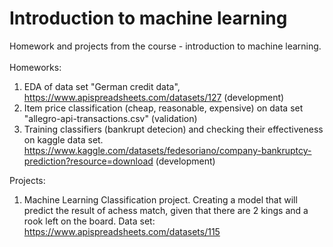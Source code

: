 # Introduction to machine learning
Homework and projects from the course - introduction to machine learning. <br><br>
Homeworks:
1. EDA of data set "German credit data",  https://www.apispreadsheets.com/datasets/127 (development) <br>
2. Item price classification (cheap, reasonable, expensive) on data set "allegro-api-transactions.csv" (validation) <br>
3. Training classifiers (bankrupt detecion) and checking their effectiveness on kaggle data set. https://www.kaggle.com/datasets/fedesoriano/company-bankruptcy-prediction?resource=download (development) <br>

Projects:
1. Machine Learning Classification project. Creating a model that will predict the result of achess match, given that there are 2 kings and a rook left on the board. Data set: https://www.apispreadsheets.com/datasets/115
